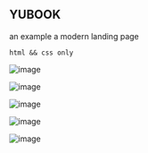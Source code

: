 ## YUBOOK

an example a modern landing page

`html && css only`

![image](https://user-images.githubusercontent.com/96466759/236665025-6415c65e-672c-4845-b239-bb280dbb6190.png)

![image](https://user-images.githubusercontent.com/96466759/236665042-a1bb2298-16d0-4f01-9345-21748530c5a1.png)

![image](https://user-images.githubusercontent.com/96466759/236665053-d0c88274-30f5-4d77-af83-0c37e4b1f266.png)

![image](https://user-images.githubusercontent.com/96466759/236665061-8f73b847-12f6-4741-82f4-63e4bf68ac8e.png)

![image](https://user-images.githubusercontent.com/96466759/236665071-4ba4a416-748d-457b-90b2-3330f31e164a.png)
